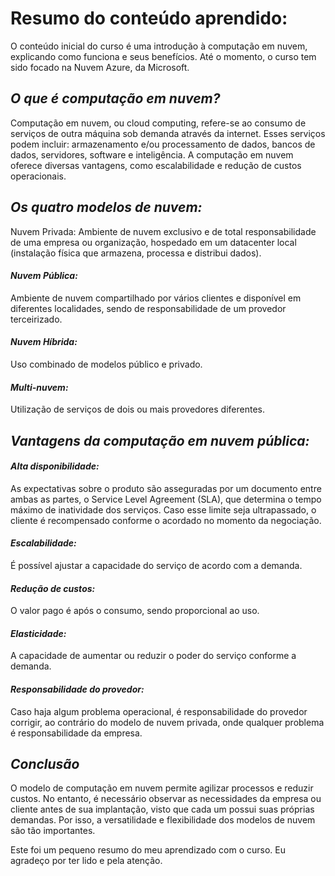 # Resumo do conteúdo aprendido:
O conteúdo inicial do curso é uma introdução à computação em nuvem, explicando como funciona e seus benefícios. Até o momento, o curso tem sido focado na Nuvem Azure, da Microsoft.

## *O que é computação em nuvem?*
Computação em nuvem, ou cloud computing, refere-se ao consumo de serviços de outra máquina sob demanda através da internet. Esses serviços podem incluir: armazenamento e/ou processamento de dados, bancos de dados, servidores, software e inteligência. A computação em nuvem oferece diversas vantagens, como escalabilidade e redução de custos operacionais.

## *Os quatro modelos de nuvem:*
Nuvem Privada: Ambiente de nuvem exclusivo e de total responsabilidade de uma empresa ou organização, hospedado em um datacenter local (instalação física que armazena, processa e distribui dados).

#### *Nuvem Pública:*
Ambiente de nuvem compartilhado por vários clientes e disponível em diferentes localidades, sendo de responsabilidade de um provedor terceirizado.

#### *Nuvem Híbrida:*
Uso combinado de modelos público e privado.

#### *Multi-nuvem:*
Utilização de serviços de dois ou mais provedores diferentes.

## *Vantagens da computação em nuvem pública:*
#### *Alta disponibilidade:*
As expectativas sobre o produto são asseguradas por um documento entre ambas as partes, o Service Level Agreement (SLA), que determina o tempo máximo de inatividade dos serviços. Caso esse limite seja ultrapassado, o cliente é recompensado conforme o acordado no momento da negociação.

#### *Escalabilidade:*
É possível ajustar a capacidade do serviço de acordo com a demanda.

#### *Redução de custos:*
O valor pago é após o consumo, sendo proporcional ao uso.

#### *Elasticidade:*
A capacidade de aumentar ou reduzir o poder do serviço conforme a demanda.

#### *Responsabilidade do provedor:*
Caso haja algum problema operacional, é responsabilidade do provedor corrigir, ao contrário do modelo de nuvem privada, onde qualquer problema é responsabilidade da empresa.

## *Conclusão*
O modelo de computação em nuvem permite agilizar processos e reduzir custos. No entanto, é necessário observar as necessidades da empresa ou cliente antes de sua implantação, visto que cada um possui suas próprias demandas. Por isso, a versatilidade e flexibilidade dos modelos de nuvem são tão importantes.

Este foi um pequeno resumo do meu aprendizado com o curso. Eu agradeço por ter lido e pela atenção.
